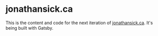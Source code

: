 # jonathansick.ca

This is the content and code for the next iteration of [jonathansick.ca](https://jonathansick.ca).
It's being built with Gatsby.